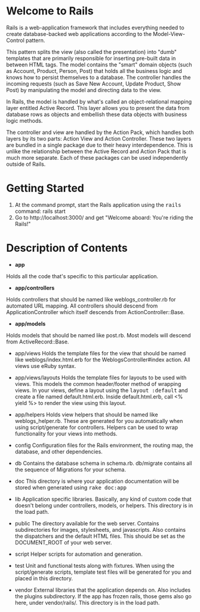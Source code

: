 # Welcome to Rails

Rails is a web-application framework that includes everything needed to create
database-backed web applications according to the Model-View-Control pattern.

This pattern splits the view (also called the presentation) into "dumb" templates
that are primarily responsible for inserting pre-built data in between HTML tags.
The model contains the "smart" domain objects (such as Account, Product, Person,
Post) that holds all the business logic and knows how to persist themselves to
a database. The controller handles the incoming requests (such as Save New Account,
Update Product, Show Post) by manipulating the model and directing data to the view.

In Rails, the model is handled by what's called an object-relational mapping
layer entitled Active Record. This layer allows you to present the data from
database rows as objects and embellish these data objects with business logic
methods.

The controller and view are handled by the Action Pack, which handles both
layers by its two parts: Action View and Action Controller. These two layers
are bundled in a single package due to their heavy interdependence. This is
unlike the relationship between the Active Record and Action Pack that is much
more separate. Each of these packages can be used independently outside of
Rails.

# Getting Started

1. At the command prompt, start the Rails application using the <tt>rails</tt> command: rails start
2. Go to http://localhost:3000/ and get "Welcome aboard: You're riding the Rails!"

# Description of Contents

* **app**

Holds all the code that's specific to this particular application.

* **app/controllers**

Holds controllers that should be named like weblogs_controller.rb for automated URL mapping.
All controllers should descend from ApplicationController which itself descends from ActionController::Base.

* **app/models**

Holds models that should be named like post.rb.
Most models will descend from ActiveRecord::Base.

* app/views
  Holds the template files for the view that should be named like
  weblogs/index.html.erb for the WeblogsController#index action. All views use eRuby
  syntax.

* app/views/layouts
  Holds the template files for layouts to be used with views. This models the common
  header/footer method of wrapping views. In your views, define a layout using the
  <tt>layout :default</tt> and create a file named default.html.erb. Inside default.html.erb,
  call <% yield %> to render the view using this layout.

* app/helpers
  Holds view helpers that should be named like weblogs_helper.rb. These are generated
  for you automatically when using script/generate for controllers. Helpers can be used to
  wrap functionality for your views into methods.

* config
  Configuration files for the Rails environment, the routing map, the database, and other dependencies.

* db
  Contains the database schema in schema.rb.  db/migrate contains all
  the sequence of Migrations for your schema.

* doc
  This directory is where your application documentation will be stored when generated
  using <tt>rake doc:app</tt>

* lib
  Application specific libraries. Basically, any kind of custom code that doesn't
  belong under controllers, models, or helpers. This directory is in the load path.

* public
  The directory available for the web server. Contains subdirectories for images, stylesheets,
  and javascripts. Also contains the dispatchers and the default HTML files. This should be
  set as the DOCUMENT_ROOT of your web server.

* script
  Helper scripts for automation and generation.

* test
  Unit and functional tests along with fixtures. When using the script/generate scripts, template
  test files will be generated for you and placed in this directory.

* vendor
  External libraries that the application depends on. Also includes the plugins subdirectory.
  If the app has frozen rails, those gems also go here, under vendor/rails/.
  This directory is in the load path.
